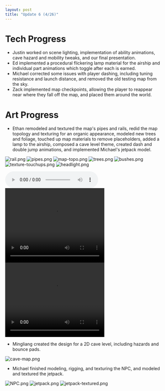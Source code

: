 ```yaml
---
layout: post
title: "Update 6 (4/26)"
---
```


# Tech Progress
- Justin worked on scene lighting, implementation of ability
animations, cave hazard and mobility tweaks, and our
final presentation.
- Ed implemented a procedural flickering lamp material for the airship
and individual part animations which toggle after each is earned.
- Michael corrected some issues with player dashing, including
tuning resistance and launch distance, and removed the old testing
map from the sky.
- Zack implemented map checkpoints, allowing the player to reappear
near where they fall off the map, and placed them around the world.

# Art Progress
- Ethan remodeled and textured the map's pipes and rails,
redid the map topology and texturing for an organic appearance,
modeled new trees and foliage, touched up map materials to
remove placeholders, added a lamp to the airship, composed a
cave level theme, created dash and double jump animations,
and implemented Michael's jetpack model.

![rail.png](rail.png)
![pipes.png](pipes.png)
![map-topo.png](map-topo.png)
![trees.png](trees.png)
![bushes.png](bushes.png)
![texture-touchups.png](texture-touchups.png)
![headlight.png](headlight.png)

<audio controls="controls">
  <source type="audio/ogg" src="cave_theme.ogg"></source>
  <p>Your browser does not support the audio element.</p>
</audio>

<video width="320" height="240" controls>
  <source src="dash.mp4" type="video/mp4">
Your browser does not support the video tag.
</video>

<video width="320" height="240" controls>
  <source src="double_jump.mp4" type="video/mp4">
Your browser does not support the video tag.
</video>
<br>

- Mingliang created the design for a 2D cave level, including
hazards and bounce pads.

![cave-map.png](cave-map.png)

- Michael finished modeling, rigging, and texturing the NPC,
and modeled and textured the jetpack.

![NPC.png](NPC.png)
![jetpack.png](jetpack.png)
![jetpack-textured.png](jetpack-textured.png)